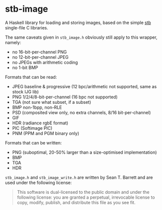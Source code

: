 # stb-image

A Haskell library for loading and storing images, based on the simple [stb](https://github.com/nothings/stb) single-file C libraries.

The same caveats given in `stb_image.h` obviously still apply to this wrapper, namely:
- no 16-bit-per-channel PNG
- no 12-bit-per-channel JPEG
- no JPEGs with arithmetic coding
- no 1-bit BMP

Formats that can be read:
- JPEG baseline & progressive (12 bpc/arithmetic not supported, same as stock IJG lib)
- PNG 1/2/4/8-bit-per-channel (16 bpc not supported)
- TGA (not sure what subset, if a subset)
- BMP non-1bpp, non-RLE
- PSD (composited view only, no extra channels, 8/16 bit-per-channel)
- GIF
- HDR (radiance rgbE format)
- PIC (Softimage PIC)
- PNM (PPM and PGM binary only)

Formats that can be written:
- PNG (suboptimal, 20-50% larger than a size-optimised implementation)
- BMP
- TGA
- HDR

`stb_image.h` and `stb_image_write.h` are written by Sean T. Barrett and are used under the following license:
>This software is dual-licensed to the public domain and under the following license: you are granted a perpetual, irrevocable license to copy, modify, publish, and distribute this file as you see fit.
